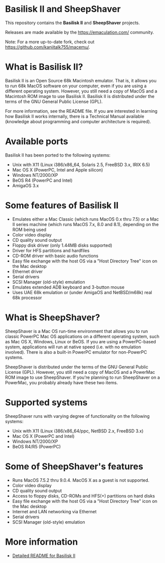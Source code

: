 # Basilisk II and SheepShaver

This repository contains the **Basilisk II** and **SheepShaver** projects.

Releases are made available by the https://emaculation.com/ community.

Note: For a more up-to-date fork, check out https://github.com/kanjitalk755/macemu/.

# What is Basilisk II?

Basilisk II is an Open Source 68k Macintosh emulator. That is, it allows you to run 68k MacOS software on your computer, even if you are using a different operating system. However, you still need a copy of MacOS and a Macintosh ROM image to use Basilisk II. Basilisk II is distributed under the terms of the GNU General Public License (GPL).

For more information, see the README file. If you are interested in learning how Basilisk II works internally, there is a Technical Manual available (knowledge about programming and computer architecture is required).

# Available ports

Basilisk II has been ported to the following systems:
 * Unix with X11 (Linux i386/x86_64, Solaris 2.5, FreeBSD 3.x, IRIX 6.5)
 * Mac OS X (PowerPC, Intel and Apple silicon)
 * Windows NT/2000/XP
 * BeOS R4 (PowerPC and Intel)
 * AmigaOS 3.x
 
# Some features of Basilisk II

 * Emulates either a Mac Classic (which runs MacOS 0.x thru 7.5) or a Mac II series machine (which runs MacOS 7.x, 8.0 and 8.1), depending on the ROM being used
 * Color video display
 * CD quality sound output
 * Floppy disk driver (only 1.44MB disks supported)
 * Driver for HFS partitions and hardfiles
 * CD-ROM driver with basic audio functions
 * Easy file exchange with the host OS via a "Host Directory Tree" icon on the Mac desktop
 * Ethernet driver
 * Serial drivers
 * SCSI Manager (old-style) emulation
 * Emulates extended ADB keyboard and 3-button mouse
 * Uses UAE 68k emulation or (under AmigaOS and NetBSD/m68k) real 68k processor

# What is SheepShaver?

SheepShaver is a Mac OS run-time environment that allows you to run classic PowerPC Mac OS applications on a different operating system, such as Mac OS X, Windows, Linux or BeOS. If you are using a PowerPC-based system, applications will run at native speed (i.e. with no emulation involved). There is also a built-in PowerPC emulator for non-PowerPC systems.

SheepShaver is distributed under the terms of the GNU General Public License (GPL). However, you still need a copy of MacOS and a PowerMac ROM image to use SheepShaver. If you're planning to run SheepShaver on a PowerMac, you probably already have these two items.

# Supported systems

SheepShaver runs with varying degree of functionality on the following systems:

 * Unix with X11 (Linux i386/x86_64/ppc, NetBSD 2.x, FreeBSD 3.x)
 * Mac OS X (PowerPC and Intel)
 * Windows NT/2000/XP
 * BeOS R4/R5 (PowerPC)

# Some of SheepShaver's features
 * Runs MacOS 7.5.2 thru 9.0.4. MacOS X as a guest is not supported.
 * Color video display
 * CD quality sound output
 * Access to floppy disks, CD-ROMs and HFS(+) partitions on hard disks
 * Easy file exchange with the host OS via a "Host Directory Tree" icon on the Mac desktop
 * Internet and LAN networking via Ethernet
 * Serial drivers
 * SCSI Manager (old-style) emulation


# More information
* [Detailed README for Basilisk II](/BasiliskII/README.md)